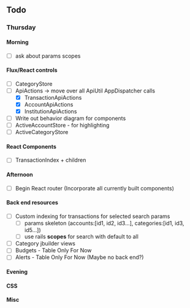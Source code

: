 ## Todo
### Thursday
#### Morning
- [ ] ask about params scopes
#### Flux/React controls
- [ ] CategoryStore
- [ ] ApiActions -> move over all ApiUtil AppDispatcher calls
  - [x] TransactionApiActions
  - [x] AccountApiActions
  - [x] InstitutionApiActions
- [ ] Write out behavior diagram for components
- [ ] ActiveAccountStore - for highlighting
- [ ] ActiveCategoryStore
#### React Components
- [ ] TransactionIndex + children
#### Afternoon
- [ ] Begin React router (Incorporate all currently built components)
#### Back end resources
- [ ] Custom indexing for transactions for selected search params
  - [ ] params skeleton (accounts:[id1, id2, id3...], categories:[id1, id3, id5...])
  - [ ] use rails __scopes__ for search with default to all
- [ ] Category jbuilder views
- [ ] Budgets - Table Only For Now
- [ ] Alerts - Table Only For Now (Maybe no back end?)
#### Evening
#### CSS
#### Misc
